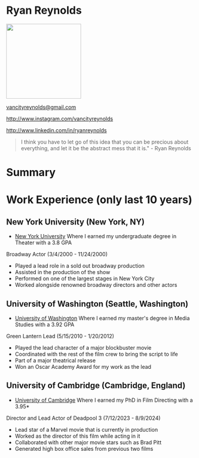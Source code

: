 # Ryan Reynolds

<img src="https://www.google.com/url?sa=i&url=https%3A%2F%2Fwww.gq-magazine.co.uk%2Flifestyle%2Farticle%2Fryan-reynolds-wrexham-afc&psig=AOvVaw0XL-6dCcRAvg-c21odI0a4&ust=1674268899655000&source=images&cd=vfe&ved=0CA8QjRxqFwoTCMDUquyP1fwCFQAAAAAdAAAAABAJ" width="200" height="200">

vancityreynolds@gmail.com

http://www.instagram.com/vancityreynolds

http://www.linkedin.com/in/ryanreynolds

<blockquote> I think you have to let go of this idea that you can be precious about everything, and 
let it be the abstract mess that it is." - Ryan Reynolds </blockquote> 

# Summary

# Work Experience (only last 10 years)

## New York University (New York, NY)

* [New York University][] Where I earned my undergraduate degree in Theater with a 3.8 GPA

Broadway Actor (3/4/2000 - 11/24/2000)

- Played a lead role in a sold out broadway production
- Assisted in the production of the show 
- Performed on one of the largest stages in New York City
- Worked alongside renowned broadway directors and other actors

## University of Washington (Seattle, Washington)
* [University of Washington][] Where I earned my master's degree in Media Studies with a 3.92 GPA

Green Lantern Lead (5/15/2010 - 1/20/2012)

- Played the lead character of a major blockbuster movie
- Coordinated with the rest of the film crew to bring the script to life
- Part of a major theatrical release 
- Won an Oscar Academy Award for my work as the lead 

## University of Cambridge (Cambridge, England)
* [University of Cambridge][] Where I earned my PhD in Film Directing with a 3.95*

Director and Lead Actor of Deadpool 3 (7/12/2023 - 8/9/2024)

- Lead star of a Marvel movie that is currently in production
- Worked as the director of this film while acting in it 
- Collaborated with other major movie stars such as Brad Pitt
- Generated high box office sales from previous two films 


[New York University]: http://www.nyu.edu
[University of Washington]: http://www.washington.edu
[University of Cambridge]: http://www.cam.ac.uk
